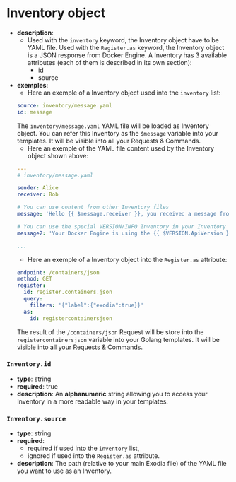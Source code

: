 # Inventory object

- **description**:
    - Used with the `inventory` keyword, the Inventory object have to be YAML file. Used with the `Register.as` keyword, the Inventory object is a JSON response from Docker Engine. A Inventory has 3 available attributes (each of them is described in its own section):
        - id
        - source
- **exemples**:
    - Here an exemple of a Inventory object used into the `inventory` list:
    ```yaml
    source: inventory/message.yaml
    id: message
    ```
    The `inventory/message.yaml` YAML file will be loaded as Inventory object. You can refer this Inventory as the `$message` variable into your templates. It will be visible into all your Requests & Commands.
    - Here an exemple of the YAML file content used by the Inventory object shown above:
    ```yaml
    ---
    # inventory/message.yaml

    sender: Alice
    receiver: Bob

    # You can use content from other Inventory files
    message: 'Hello {{ $message.receiver }}, you received a message from {{ $message.sender }}'

    # You can use the special VERSION/INFO Inventory in your Inventory files
    message2: 'Your Docker Engine is using the {{ $VERSION.ApiVersion }} version of the API and is already running {{ $INFO.Containers }} container(s) !'

    ...
    ```
    - Here an exemple of a Inventory object into the `Register.as` attribute:
    ```yaml
    endpoint: /containers/json
    method: GET
    register:
      id: register.containers.json
      query:
        filters: '{"label":{"exodia":true}}'
      as:
        id: registercontainersjson
    ```
    The result of the `/containers/json` Request will be store into the `registercontainersjson` variable into your Golang templates. It will be visible into all your Requests & Commands.

### `Inventory.id`

- **type**: string
- **required**: true
- **description**: An **alphanumeric** string allowing you to access your Inventory in a more readable way in your templates.

### `Inventory.source`

- **type**: string
- **required**:
    - required if used into the `inventory` list,
    - ignored if used into the `Register.as` attribute.
- **description**: The path (relative to your main Exodia file) of the YAML file you want to use as an Inventory.
